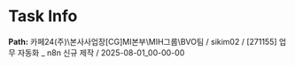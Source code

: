 # Task Info

**Path:** 카페24(주)\본사사업장\[CG]MI본부\MIH그룹\BVO팀 / sikim02 / [271155] 업무 자동화 _ n8n 신규 제작 / 2025-08-01_00-00-00

